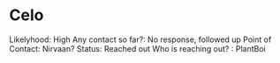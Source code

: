 # Celo

Likelyhood: High
Any contact so far?: No response, followed up
Point of Contact: Nirvaan?
Status: Reached out
Who is reaching out? : PlantBoi